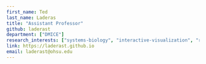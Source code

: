 ```yaml
---
first_name: Ted 
last_name: Laderas
title: "Assistant Professor"
github: laderast
department: ["DMICE"]
research_interests: ["systems-biology", "interactive-visualization", "r", "education"]
link: https://laderast.github.io
email: laderast@ohsu.edu
---
```

